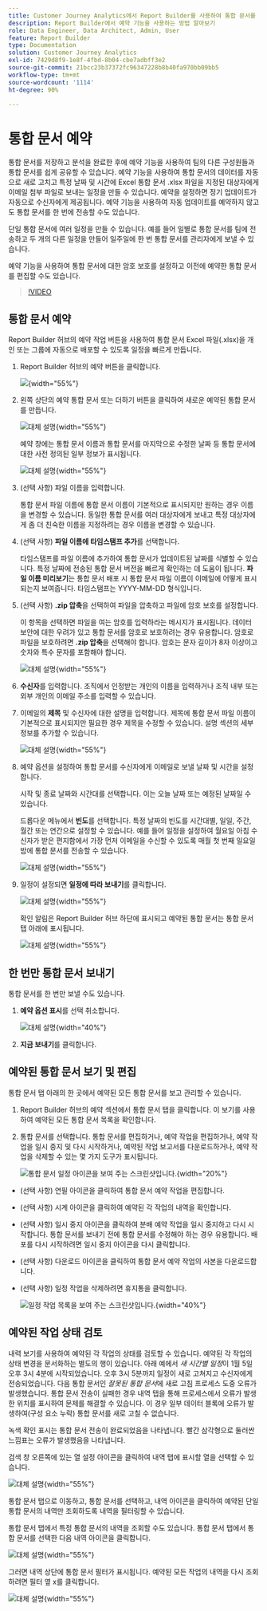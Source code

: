 ```yaml
---
title: Customer Journey Analytics에서 Report Builder를 사용하여 통합 문서를 예약하는 방법
description: Report Builder에서 예약 기능을 사용하는 방법 알아보기
role: Data Engineer, Data Architect, Admin, User
feature: Report Builder
type: Documentation
solution: Customer Journey Analytics
exl-id: 7429d8f9-1e8f-4fbd-8b04-cbe7adbff3e2
source-git-commit: 21bcc23b37372fc96347228b8b40fa970bb09bb5
workflow-type: tm+mt
source-wordcount: '1114'
ht-degree: 90%

---
```


# 통합 문서 예약

통합 문서를 저장하고 분석을 완료한 후에 예약 기능을 사용하여 팀의 다른 구성원들과 통합 문서를 쉽게 공유할 수 있습니다. 예약 기능을 사용하여 통합 문서의 데이터를 자동으로 새로 고치고 특정 날짜 및 시간에 Excel 통합 문서 .xlsx 파일을 지정된 대상자에게 이메일 첨부 파일로 보내는 일정을 만들 수 있습니다. 예약을 설정하면 정기 업데이트가 자동으로 수신자에게 제공됩니다. 예약 기능을 사용하여 자동 업데이트를 예약하지 않고도 통합 문서를 한 번에 전송할 수도 있습니다.

단일 통합 문서에 여러 일정을 만들 수 있습니다. 예를 들어 일별로 통합 문서를 팀에 전송하고 두 개의 다른 일정을 만들어 일주일에 한 번 통합 문서를 관리자에게 보낼 수 있습니다.

예약 기능을 사용하여 통합 문서에 대한 암호 보호를 설정하고 이전에 예약한 통합 문서를 편집할 수도 있습니다.

>[!VIDEO](https://video.tv.adobe.com/v/3413079/?quality=12&learn=on)

## 통합 문서 예약

Report Builder 허브의 예약 작업 버튼을 사용하여 통합 문서 Excel 파일(.xlsx)을 개인 또는 그룹에 자동으로 배포할 수 있도록 일정을 빠르게 만듭니다.

1. Report Builder 허브의 예약 버튼을 클릭합니다.

   ![](./assets/schedule-button.png){width="55%"}

1. 왼쪽 상단의 예약 통합 문서 또는 더하기 버튼을 클릭하여 새로운 예약된 통합 문서를 만듭니다.

   ![대체 설명](./assets/schedule-workbook.png){width="55%"}

   예약 창에는 통합 문서 이름과 통합 문서를 마지막으로 수정한 날짜 등 통합 문서에 대한 사전 정의된 일부 정보가 표시됩니다.

   ![대체 설명](./assets/schedule-pane.png){width="55%"}

1. (선택 사항) 파일 이름을 입력합니다.

   통합 문서 파일 이름에 통합 문서 이름이 기본적으로 표시되지만 원하는 경우 이름을 변경할 수 있습니다. 동일한 통합 문서를 여러 대상자에게 보내고 특정 대상자에게 좀 더 친숙한 이름을 지정하려는 경우 이름을 변경할 수 있습니다.

1. (선택 사항) **파일 이름에 타임스탬프 추가**&#x200B;를 선택합니다.

   타임스탬프를 파일 이름에 추가하여 통합 문서가 업데이트된 날짜를 식별할 수 있습니다. 특정 날짜에 전송된 통합 문서 버전을 빠르게 확인하는 데 도움이 됩니다. **파일 이름 미리보기**&#x200B;는 통합 문서 배포 시 통합 문서 파일 이름이 이메일에 어떻게 표시되는지 보여줍니다. 타임스탬프는 YYYY-MM-DD 형식입니다.

1. (선택 사항) **.zip 압축**&#x200B;을 선택하여 파일을 압축하고 파일에 암호 보호를 설정합니다.

   이 항목을 선택하면 파일을 여는 암호를 입력하라는 메시지가 표시됩니다. 데이터 보안에 대한 우려가 있고 통합 문서를 암호로 보호하려는 경우 유용합니다. 암호로 파일을 보호하려면 **.zip 압축**&#x200B;을 선택해야 합니다. 암호는 문자 길이가 8자 이상이고 숫자와 특수 문자를 포함해야 합니다.

   ![대체 설명](./assets/zip-compression.png){width="55%"}

1. **수신자**&#x200B;를 입력합니다. 조직에서 인정받는 개인의 이름을 입력하거나 조직 내부 또는 외부 개인의 이메일 주소를 입력할 수 있습니다.

1. 이메일의 **제목** 및 수신자에 대한 설명을 입력합니다. 제목에 통합 문서 파일 이름이 기본적으로 표시되지만 필요한 경우 제목을 수정할 수 있습니다. 설명 섹션의 세부 정보를 추가할 수 있습니다.

   ![대체 설명](./assets/recipients-subject.png){width="55%"}

1. 예약 옵션을 설정하여 통합 문서를 수신자에게 이메일로 보낼 날짜 및 시간을 설정합니다.

   시작 및 종료 날짜와 시간대를 선택합니다. 이는 오늘 날짜 또는 예정된 날짜일 수 있습니다.

   드롭다운 메뉴에서 **빈도**&#x200B;를 선택합니다. 특정 날짜의 빈도를 시간대별, 일일, 주간, 월간 또는 연간으로 설정할 수 있습니다. 예를 들어 일정을 설정하여 월요일 아침 수신자가 받은 편지함에서 가장 먼저 이메일을 수신할 수 있도록 매월 첫 번째 일요일 밤에 통합 문서를 전송할 수 있습니다.

   ![대체 설명](./assets/frequency.png){width="55%"}

1. 일정이 설정되면 **일정에 따라 보내기**&#x200B;를 클릭합니다.

   ![대체 설명](./assets/send-on-schedule.png){width="55%"}

   확인 알림은 Report Builder 허브 하단에 표시되고 예약된 통합 문서는 통합 문서 탭 아래에 표시됩니다.

   ![대체 설명](./assets/confirmation-toast.png){width="55%"}

## 한 번만 통합 문서 보내기

통합 문서를 한 번만 보낼 수도 있습니다.

1. **예약 옵션 표시**&#x200B;를 선택 취소합니다.

   ![대체 설명](./assets/send-now.png){width="40%"}

1. **지금 보내기**&#x200B;를 클릭합니다.

## 예약된 통합 문서 보기 및 편집

통합 문서 탭 아래의 한 곳에서 예약된 모든 통합 문서를 보고 관리할 수 있습니다.

1. Report Builder 허브의 예약 섹션에서 통합 문서 탭을 클릭합니다. 이 보기를 사용하여 예약된 모든 통합 문서 목록을 확인합니다.

1. 통합 문서를 선택합니다. 통합 문서를 편집하거나, 예약 작업을 편집하거나, 예약 작업을 일시 중지 및 다시 시작하거나, 예약된 작업 보고서를 다운로드하거나, 예약 작업을 삭제할 수 있는 몇 가지 도구가 표시됩니다.

   ![통합 문서 일정 아이콘을 보여 주는 스크린샷입니다.](./assets/schedule-icons.png){width="20%"}

* (선택 사항) 연필 아이콘을 클릭하여 통합 문서 예약 작업을 편집합니다.

* (선택 사항) 시계 아이콘을 클릭하여 예약된 각 작업의 내역을 확인합니다.

* (선택 사항) 일시 중지 아이콘을 클릭하여 분배 예약 작업을 일시 중지하고 다시 시작합니다. 통합 문서를 보내기 전에 통합 문서를 수정해야 하는 경우 유용합니다. 배포를 다시 시작하려면 일시 중지 아이콘을 다시 클릭합니다.

* (선택 사항) 다운로드 아이콘을 클릭하여 통합 문서 예약 작업의 사본을 다운로드합니다.

* (선택 사항) 일정 작업을 삭제하려면 휴지통을 클릭합니다.

  ![일정 작업 목록을 보여 주는 스크린샷입니다.](./assets/selected-workbook.png){width="40%"}

## 예약된 작업 상태 검토

내력 보기를 사용하여 예약된 각 작업의 상태를 검토할 수 있습니다. 예약된 각 작업의 상태 변경을 문서화하는 별도의 행이 있습니다. 아래 예에서 *새 시간별 일정*&#x200B;이 1월 5일 오후 3시 4분에 시작되었습니다. 오후 3시 5분까지 일정이 새로 고쳐지고 수신자에게 전송되었습니다. 다음 통합 문서인 *잘못된 통합 문서*&#x200B;에 새로 고침 프로세스 도중 오류가 발생했습니다. 통합 문서 전송이 실패한 경우 내역 탭을 통해 프로세스에서 오류가 발생한 위치를 표시하여 문제를 해결할 수 있습니다. 이 경우 일부 데이터 블록에 오류가 발생하여(구성 요소 누락) 통합 문서를 새로 고칠 수 없습니다.

녹색 확인 표시는 통합 문서 전송이 완료되었음을 나타냅니다. 빨간 삼각형으로 둘러싼 느낌표는 오류가 발생했음을 나타냅니다.

검색 창 오른쪽에 있는 열 설정 아이콘을 클릭하여 내역 탭에 표시할 열을 선택할 수 있습니다.

![대체 설명](./assets/history.png){width="55%"}

통합 문서 탭으로 이동하고, 통합 문서를 선택하고, 내역 아이콘을 클릭하여 예약된 단일 통합 문서의 내역만 조회하도록 내역을 필터링할 수 있습니다.

통합 문서 탭에서 특정 통합 문서의 내역을 조회할 수도 있습니다. 통합 문서 탭에서 통합 문서를 선택한 다음 내역 아이콘을 클릭합니다.

![대체 설명](./assets/history2.png){width="55%"}

그러면 내역 상단에 통합 문서 필터가 표시됩니다. 예약된 모든 작업의 내역을 다시 조회하려면 필터 옆 x를 클릭합니다.

![대체 설명](./assets/history3.png){width="55%"}
